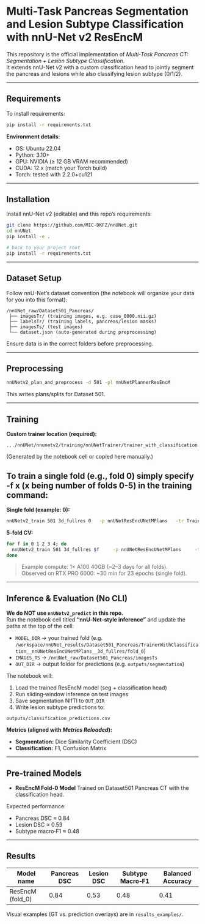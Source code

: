 # Multi-Task Pancreas Segmentation and Lesion Subtype Classification with nnU-Net v2 ResEncM

This repository is the official implementation of *Multi-Task Pancreas CT: Segmentation + Lesion Subtype Classification*.  
It extends nnU-Net v2 with a custom classification head to jointly segment the pancreas and lesions while also classifying lesion subtype (0/1/2).

---

## Requirements

To install requirements:

```bash
pip install -r requirements.txt
```

**Environment details:**
- OS: Ubuntu 22.04  
- Python: 3.10+  
- GPU: NVIDIA (≥ 12 GB VRAM recommended)  
- CUDA: 12.x (match your Torch build)  
- Torch: tested with 2.2.0+cu121

---

## Installation

Install nnU-Net v2 (editable) and this repo’s requirements:

```bash
git clone https://github.com/MIC-DKFZ/nnUNet.git
cd nnUNet
pip install -e .

# back to your project root
pip install -r requirements.txt
```

---

## Dataset Setup

Follow nnU-Net’s dataset convention (the notebook will organize your data for you into this format):

```
/nnUNet_raw/Dataset501_Pancreas/
 ├── imagesTr/ (training images, e.g. case_0000.nii.gz)
 ├── labelsTr/ (training labels, pancreas/lesion masks)
 ├── imagesTs/ (test images)
 └── dataset.json (auto-generated during preprocessing)
```

Ensure data is in the correct folders before preprocessing.

---

## Preprocessing

```bash
nnUNetv2_plan_and_preprocess -d 501 -pl nnUNetPlannerResEncM
```

This writes plans/splits for Dataset 501.

---

## Training

**Custom trainer location (required):**
```
.../nnUNet/nnunetv2/training/nnUNetTrainer/trainer_with_classification.py
```
(Generated by the notebook cell or copied here manually.)


## To train a single fold (e.g., fold 0) simply specify -f x (x being number of folds 0-5)  in the training command:
**Single fold (example: 0):**
```bash
nnUNetv2_train 501 3d_fullres 0   -p nnUNetResEncUNetMPlans   -tr TrainerWithClassification --npz
```

**5-fold CV:**
```bash
for f in 0 1 2 3 4; do
  nnUNetv2_train 501 3d_fullres $f     -p nnUNetResEncUNetMPlans     -tr TrainerWithClassification --npz
done
```

> Example compute: 1× A100 40GB (~2–3 days for all folds).  
> Observed on RTX PRO 6000: ~30 min for 23 epochs (single fold).

---

## Inference & Evaluation (No CLI)

**We do NOT use `nnUNetv2_predict` in this repo.**  
Run the notebook cell titled **“nnU‑Net‑style inference”** and update the paths at the top of the cell:

- `MODEL_DIR` → your trained fold (e.g. `/workspace/nnUNet_results/Dataset501_Pancreas/TrainerWithClassification__nnUNetResEncUNetMPlans__3d_fullres/fold_0`)
- `IMAGES_TS` → `/nnUNet_raw/Dataset501_Pancreas/imagesTs`
- `OUT_DIR` → output folder for predictions (e.g. `outputs/segmentation`)

The notebook will:
1) Load the trained ResEncM model (seg + classification head)  
2) Run sliding‑window inference on test images  
3) Save segmentation NIfTI to `OUT_DIR`  
4) Write lesion subtype predictions to:  
```
outputs/classification_predictions.csv
```

**Metrics (aligned with *Metrics Reloaded*):**
- **Segmentation:** Dice Similarity Coefficient (DSC)  
- **Classification:** F1, Confusion Matrix

---

## Pre-trained Models

- **ResEncM Fold‑0 Model**
  Trained on Dataset501 Pancreas CT with the classification head.

Expected performance:
- Pancreas DSC ≈ 0.84  
- Lesion DSC ≈ 0.53  
- Subtype macro‑F1 ≈ 0.48

---

## Results

| Model name       | Pancreas DSC | Lesion DSC | Subtype Macro‑F1 | Balanced Accuracy |
|------------------|--------------|------------|------------------|-------------------|
| ResEncM (fold_0) | 0.84         | 0.53       | 0.48             | 0.41              |

Visual examples (GT vs. prediction overlays) are in `results_examples/`.
